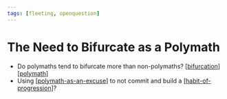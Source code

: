 ```yaml
---
tags: [fleeting, openquestion]
---
```


# The Need to Bifurcate as a Polymath

- Do polymaths tend to bifurcate more than non-polymaths? [[bifurcation]] [[polymath]]
- Using [[polymath-as-an-excuse]] to not commit and build a [[habit-of-progression]]?

[//begin]: # "Autogenerated link references for markdown compatibility"
[bifurcation]: ../3-literature/bifurcation "Bifurcation"
[polymath]: ../3-literature/polymath "Polymath"
[polymath-as-an-excuse]: ../4-permanent/polymath-as-an-excuse "Polymath as an Excuse"
[habit-of-progression]: ../3-literature/habit-of-progression "Habit of Progression"
[//end]: # "Autogenerated link references"